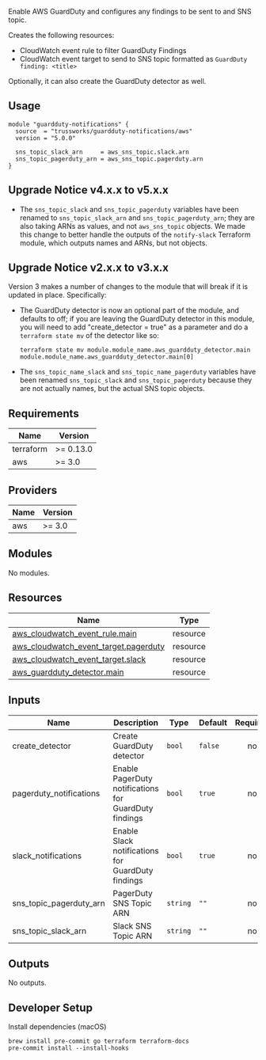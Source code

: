 Enable AWS GuardDuty and configures any findings to be sent to and SNS topic.

Creates the following resources:

- CloudWatch event rule to filter GuardDuty Findings
- CloudWatch event target to send to SNS topic formatted as `GuardDuty finding: <title>`

Optionally, it can also create the GuardDuty detector as well.

## Usage

```hcl
module "guardduty-notifications" {
  source  = "trussworks/guardduty-notifications/aws"
  version = "5.0.0"

  sns_topic_slack_arn     = aws_sns_topic.slack.arn
  sns_topic_pagerduty_arn = aws_sns_topic.pagerduty.arn
}
```

## Upgrade Notice v4.x.x to v5.x.x

- The `sns_topic_slack` and `sns_topic_pagerduty` variables have been
  renamed to `sns_topic_slack_arn` and `sns_topic_pagerduty_arn`; they
  are also taking ARNs as values, and not `aws_sns_topic` objects. We
  made this change to better handle the outputs of the `notify-slack`
  Terraform module, which outputs names and ARNs, but not objects.

## Upgrade Notice v2.x.x to v3.x.x

Version 3 makes a number of changes to the module that will break if it
is updated in place. Specifically:

- The GuardDuty detector is now an optional part of the module, and
  defaults to off; if you are leaving the GuardDuty detector in this
  module, you will need to add "create_detector = true" as a parameter
  and do a `terraform state mv` of the detector like so:

  ```console
  terraform state mv module.module_name.aws_guardduty_detector.main module.module_name.aws_guardduty_detector.main[0]
  ```

- The `sns_topic_name_slack` and `sns_topic_name_pagerduty` variables
  have been renamed `sns_topic_slack` and `sns_topic_pagerduty` because
  they are not actually names, but the actual SNS topic objects.

<!-- BEGIN_TF_DOCS -->
## Requirements

| Name | Version |
|------|---------|
| terraform | >= 0.13.0 |
| aws | >= 3.0 |

## Providers

| Name | Version |
|------|---------|
| aws | >= 3.0 |

## Modules

No modules.

## Resources

| Name | Type |
|------|------|
| [aws_cloudwatch_event_rule.main](https://registry.terraform.io/providers/hashicorp/aws/latest/docs/resources/cloudwatch_event_rule) | resource |
| [aws_cloudwatch_event_target.pagerduty](https://registry.terraform.io/providers/hashicorp/aws/latest/docs/resources/cloudwatch_event_target) | resource |
| [aws_cloudwatch_event_target.slack](https://registry.terraform.io/providers/hashicorp/aws/latest/docs/resources/cloudwatch_event_target) | resource |
| [aws_guardduty_detector.main](https://registry.terraform.io/providers/hashicorp/aws/latest/docs/resources/guardduty_detector) | resource |

## Inputs

| Name | Description | Type | Default | Required |
|------|-------------|------|---------|:--------:|
| create\_detector | Create GuardDuty detector | `bool` | `false` | no |
| pagerduty\_notifications | Enable PagerDuty notifications for GuardDuty findings | `bool` | `true` | no |
| slack\_notifications | Enable Slack notifications for GuardDuty findings | `bool` | `true` | no |
| sns\_topic\_pagerduty\_arn | PagerDuty SNS Topic ARN | `string` | `""` | no |
| sns\_topic\_slack\_arn | Slack SNS Topic ARN | `string` | `""` | no |

## Outputs

No outputs.
<!-- END_TF_DOCS -->

## Developer Setup

Install dependencies (macOS)

```shell
brew install pre-commit go terraform terraform-docs
pre-commit install --install-hooks
```
